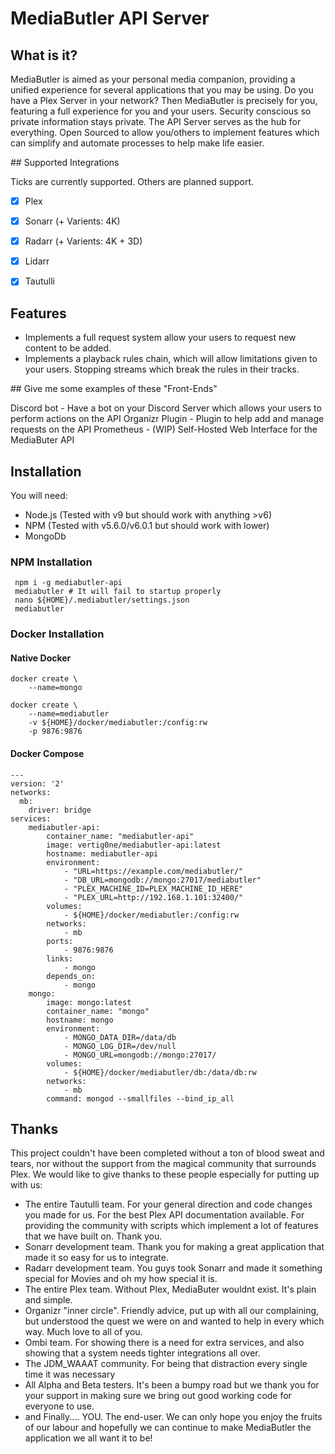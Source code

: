 # MediaButler API Server

## What is it?

MediaButler is aimed as your personal media companion, providing a unified experience for several applications that you may be using. Do you have a Plex Server in your network? Then MediaButler is precisely for you, featuring a full experience for you and your users. Security conscious so private information stays private. The API Server serves as the hub for everything. Open Sourced to allow you/others to implement features which can simplify and automate processes to help make life easier.

## Supported Integrations

Ticks are currently supported. Others are planned support.

- [X] Plex
- [X] Sonarr (+ Varients: 4K)
- [X] Radarr (+ Varients: 4K + 3D)
- [X] Lidarr
- [X] Tautulli


## Features


 - Implements a full request system allow your users to request new content to be added.
 - Implements a playback rules chain, which will allow limitations given to your users. Stopping streams which break the rules in their tracks.


## Give me some examples of these "Front-Ends"


Discord bot - Have a bot on your Discord Server which allows your users to perform actions on the API
Organizr Plugin - Plugin to help add and manage requests on the API
Prometheus - (WIP) Self-Hosted Web Interface for the MediaButer API


## Installation


You will need:
 - Node.js (Tested with v9 but should work with anything >v6)
 - NPM (Tested with v5.6.0/v6.0.1 but should work with lower)
 - MongoDb


 ### NPM Installation


     npm i -g mediabutler-api
     mediabutler # It will fail to startup properly
     nano ${HOME}/.mediabutler/settings.json
     mediabutler


### Docker Installation


#### Native Docker


    docker create \ 
        --name=mongo
        
    docker create \
        --name=mediabutler
        -v ${HOME}/docker/mediabutler:/config:rw
        -p 9876:9876


#### Docker Compose


    ---
    version: '2'
    networks:
      mb:
        driver: bridge
    services:
        mediabutler-api:
            container_name: "mediabutler-api"
            image: vertig0ne/mediabutler-api:latest
            hostname: mediabutler-api
            environment:
                - "URL=https://example.com/mediabutler/"
                - "DB_URL=mongodb://mongo:27017/mediabutler"
                - "PLEX_MACHINE_ID=PLEX_MACHINE_ID_HERE"
                - "PLEX_URL=http://192.168.1.101:32400/"
            volumes:
                - ${HOME}/docker/mediabutler:/config:rw
            networks:
                - mb
            ports:
                - 9876:9876
            links:
                - mongo
            depends_on:
                - mongo
        mongo:
            image: mongo:latest
            container_name: "mongo"
            hostname: mongo
            environment:
                - MONGO_DATA_DIR=/data/db
                - MONGO_LOG_DIR=/dev/null
                - MONGO_URL=mongodb://mongo:27017/
            volumes:
                - ${HOME}/docker/mediabutler/db:/data/db:rw
            networks:
                - mb
            command: mongod --smallfiles --bind_ip_all


## Thanks


This project couldn't have been completed without a ton of blood sweat and tears, nor without the support from the magical community that surrounds Plex. We would like to give thanks to these people especially for putting up with us:

 - The entire Tautulli team. For your general direction and code changes you made for us. For the best Plex API documentation available. For providing the community with scripts which implement a lot of features that we have built on. Thank you.
 - Sonarr development team. Thank you for making a great application that made it so easy for us to integrate.
 - Radarr development team. You guys took Sonarr and made it something special for Movies and oh my how special it is.
 - The entire Plex team. Without Plex, MediaButer wouldnt exist. It's plain and simple.
 - Organizr "inner circle". Friendly advice, put up with all our complaining, but understood the quest we were on and wanted to help in every which way. Much love to all of you.
 - Ombi team. For showing there is a need for extra services, and also showing that a system needs tighter integrations all over.
 - The JDM_WAAAT community. For being that distraction every single time it was necessary
 - All Alpha and Beta testers. It's been a bumpy road but we thank you for your support in making sure we bring out good working code for everyone to use.
 - and Finally.... YOU. The end-user. We can only hope you enjoy the fruits of our labour and hopefully we can continue to make MediaButler the application we all want it to be!
